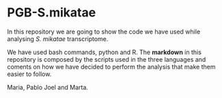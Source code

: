 # PGB-S.mikatae

In this repository we are going to show the code we have used while analysing *S. mikatae* transcriptome.

We have used bash commands, python and R. The **markdown** in this repository is composed by the scripts used in the three languages and coments on how we have decided to perform the analysis that make them easier to follow.

Maria, Pablo Joel and Marta. 
